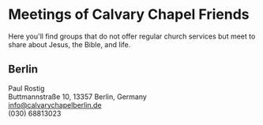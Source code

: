 

# Meetings of Calvary Chapel Friends

Here you'll find groups that do not offer regular church services but meet to share about Jesus, the Bible, and life.

## Berlin

Paul Rostig<BR>
Buttmannstraße 10, 13357 Berlin, Germany<BR>
info@calvarychapelberlin.de<BR>
(030) 68813023